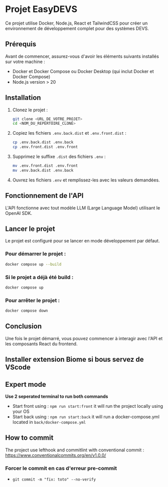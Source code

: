 # Projet EasyDEVS

Ce projet utilise Docker, Node.js, React et TailwindCSS pour créer un environnement de développement complet pour des systèmes DEVS.

## Prérequis

Avant de commencer, assurez-vous d'avoir les éléments suivants installés sur votre machine :

- Docker et Docker Compose ou Docker Desktop (qui inclut Docker et Docker Compose)
- Node.js version > 20

## Installation

1. Clonez le projet :

   ```bash
   git clone <URL_DE_VOTRE_PROJET>
   cd <NOM_DU_REPERTOIRE_CLONÉ>
   ```

2. Copiez les fichiers `.env.back.dist` et `.env.front.dist` :

   ```bash
   cp .env.back.dist .env.back
   cp .env.front.dist .env.front
   ```

3. Supprimez le suffixe `.dist` des fichiers `.env` :

   ```bash
   mv .env.front.dist .env.front
   mv .env.back.dist .env.back
   ```

4. Ouvrez les fichiers `.env` et remplissez-les avec les valeurs demandées.

## Fonctionnement de l'API

L'API fonctionne avec tout modèle LLM (Large Language Model) utilisant le OpenAI SDK.

## Lancer le projet

Le projet est configuré pour se lancer en mode développement par défaut.

### Pour démarrer le projet :

```bash
docker compose up --build
```

### Si le projet a déjà été build :

```bash
docker compose up
```

### Pour arrêter le projet :

```bash
docker compose down
```

## Conclusion

Une fois le projet démarré, vous pouvez commencer à interagir avec l'API et les composants React du frontend.


## Installer extension Biome si bous servez de VScode


## Expert mode

**Use 2 seperated terminal to run both commands**

- Start front using : `npm run start:front` it will run the project locally using your OS
- Start back using : `npm run start:back` it will run a docker-compose.yml located in `back/docker-compose.yml`


## How to commit

The project use lefthook and commitlint with conventional commit : https://www.conventionalcommits.org/en/v1.0.0/ 

### Forcer le commit en cas d'erreur pre-commit

- `git commit -m "fix: toto" --no-verify`
